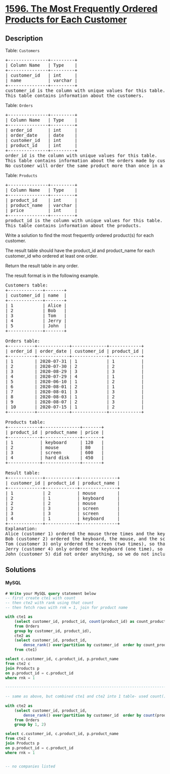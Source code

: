 # [1596. The Most Frequently Ordered Products for Each Customer](https://leetcode.com/problems/the-most-frequently-ordered-products-for-each-customer/description)

## Description

<!-- description:start -->

<p>Table: <code>Customers</code></p>
<pre>
+---------------+---------+
| Column Name   | Type    |
+---------------+---------+
| customer_id   | int     |
| name          | varchar |
+---------------+---------+
customer_id is the column with unique values for this table.
This table contains information about the customers.
</pre>
 
<p>Table: <code>Orders</code></p>
<pre>
+---------------+---------+
| Column Name   | Type    |
+---------------+---------+
| order_id      | int     |
| order_date    | date    |
| customer_id   | int     |
| product_id    | int     |
+---------------+---------+
order_id is the column with unique values for this table.
This table contains information about the orders made by customer_id.
No customer will order the same product more than once in a single day.
</pre>

<p>Table: <code>Products</code></p>
<pre>
+---------------+---------+
| Column Name   | Type    |
+---------------+---------+
| product_id    | int     |
| product_name  | varchar |
| price         | int     |
+---------------+---------+
product_id is the column with unique values for this table.
This table contains information about the products.
</pre>
 

Write a solution to find the most frequently ordered product(s) for each customer.

The result table should have the product_id and product_name for each customer_id who ordered at least one order.

Return the result table in any order.

The result format is in the following example.

<pre>
Customers table:
+-------------+-------+
| customer_id | name  |
+-------------+-------+
| 1           | Alice |
| 2           | Bob   |
| 3           | Tom   |
| 4           | Jerry |
| 5           | John  |
+-------------+-------+

Orders table:
+----------+------------+-------------+------------+
| order_id | order_date | customer_id | product_id |
+----------+------------+-------------+------------+
| 1        | 2020-07-31 | 1           | 1          |
| 2        | 2020-07-30 | 2           | 2          |
| 3        | 2020-08-29 | 3           | 3          |
| 4        | 2020-07-29 | 4           | 1          |
| 5        | 2020-06-10 | 1           | 2          |
| 6        | 2020-08-01 | 2           | 1          |
| 7        | 2020-08-01 | 3           | 3          |
| 8        | 2020-08-03 | 1           | 2          |
| 9        | 2020-08-07 | 2           | 3          |
| 10       | 2020-07-15 | 1           | 2          |
+----------+------------+-------------+------------+
 
Products table:
+------------+--------------+-------+
| product_id | product_name | price |
+------------+--------------+-------+
| 1          | keyboard     | 120   |
| 2          | mouse        | 80    |
| 3          | screen       | 600   |
| 4          | hard disk    | 450   |
+------------+--------------+-------+

Result table:
+-------------+------------+--------------+
| customer_id | product_id | product_name |
+-------------+------------+--------------+
| 1           | 2          | mouse        |
| 2           | 1          | keyboard     |
| 2           | 2          | mouse        |
| 2           | 3          | screen       |
| 3           | 3          | screen       |
| 4           | 1          | keyboard     |
+-------------+------------+--------------+
Explanation: 
Alice (customer 1) ordered the mouse three times and the keyboard one time, so the mouse is the most frequently ordered product for them.
Bob (customer 2) ordered the keyboard, the mouse, and the screen one time, so those are the most frequently ordered products for them.
Tom (customer 3) only ordered the screen (two times), so that is the most frequently ordered product for them.
Jerry (customer 4) only ordered the keyboard (one time), so that is the most frequently ordered product for them.
John (customer 5) did not order anything, so we do not include them in the result table.
</pre>

<!-- description:end -->

## Solutions

<!-- solution:start -->

<!-- tabs:start -->

#### MySQL

```sql
# Write your MySQL query statement below
-- first create cte1 with count
-- then cte2 with rank using that count
-- then fetch rows with rnk = 1, join for product name

with cte1 as
    (select customer_id, product_id, count(product_id) as count_product
    from Orders
    group by customer_id, product_id),
    cte2 as
    (select customer_id, product_id, 
        dense_rank() over(partition by customer_id  order by count_product desc) as rnk
    from cte1)

select c.customer_id, c.product_id, p.product_name
from cte2 c
join Products p
on p.product_id = c.product_id
where rnk = 1 

--------------------------------------------------------------------------------------------------------------------------------------------------------------------------------
  
-- same as above, but combined cte1 and cte2 into 1 table- used count() directly inside rank()
  
with cte2 as
    (select customer_id, product_id, 
        dense_rank() over(partition by customer_id  order by count(product_id)  desc) as rnk
    from Orders
    group by 1, 2)

select c.customer_id, c.product_id, p.product_name
from cte2 c
join Products p
on p.product_id = c.product_id
where rnk = 1 


-- no companies listed
```

<!-- tabs:end -->

<!-- solution:end -->

